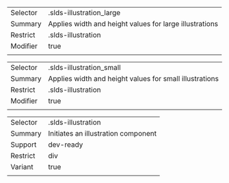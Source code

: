 
|  |  |
|-------|-------|
| Selector | .slds-illustration_large |
| Summary | Applies width and height values for large illustrations |
| Restrict | .slds-illustration |
| Modifier | true |
|  |  |


|  |  |
|-------|-------|
| Selector | .slds-illustration_small |
| Summary | Applies width and height values for small illustrations |
| Restrict | .slds-illustration |
| Modifier | true |
|  |  |


|  |  |
|-------|-------|
| Selector | .slds-illustration |
| Summary | Initiates an illustration component |
| Support | dev-ready |
| Restrict | div |
| Variant | true |
|  |  |

